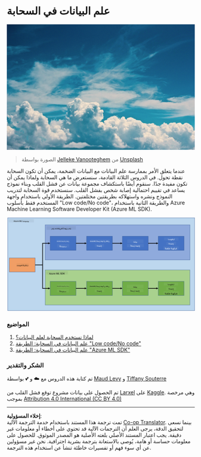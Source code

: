 <!--
CO_OP_TRANSLATOR_METADATA:
{
  "original_hash": "8dfe141a0f46f7d253e07f74913c7f44",
  "translation_date": "2025-08-27T09:25:41+00:00",
  "source_file": "5-Data-Science-In-Cloud/README.md",
  "language_code": "ar"
}
-->
# علم البيانات في السحابة

![cloud-picture](../../../translated_images/cloud-picture.f5526de3c6c6387b2d656ba94f019b3352e5e3854a78440e4fb00c93e2dea675.ar.jpg)

> الصورة بواسطة [Jelleke Vanooteghem](https://unsplash.com/@ilumire) من [Unsplash](https://unsplash.com/s/photos/cloud?orientation=landscape)

عندما يتعلق الأمر بممارسة علم البيانات مع البيانات الضخمة، يمكن أن تكون السحابة نقطة تحول. في الدروس الثلاثة القادمة، سنستعرض ما هي السحابة ولماذا يمكن أن تكون مفيدة جدًا. سنقوم أيضًا باستكشاف مجموعة بيانات عن فشل القلب وبناء نموذج يساعد في تقييم احتمالية إصابة شخص بفشل القلب. سنستخدم قوة السحابة لتدريب النموذج ونشره واستهلاكه بطريقتين مختلفتين. الطريقة الأولى باستخدام واجهة المستخدم فقط بأسلوب "Low code/No code"، والطريقة الثانية باستخدام Azure Machine Learning Software Developer Kit (Azure ML SDK).

![project-schema](../../../translated_images/project-schema.420e56d495624541eaecf2b737f138c86fb7d8162bb1c0bf8783c350872ffc4d.ar.png)

### المواضيع

1. [لماذا نستخدم السحابة لعلم البيانات؟](17-Introduction/README.md)
2. [علم البيانات في السحابة: الطريقة "Low code/No code"](18-Low-Code/README.md)
3. [علم البيانات في السحابة: الطريقة "Azure ML SDK"](19-Azure/README.md)

### الشكر والتقدير
تم كتابة هذه الدروس مع ☁️ و 💕 بواسطة [Maud Levy](https://twitter.com/maudstweets) و [Tiffany Souterre](https://twitter.com/TiffanySouterre)

تم الحصول على بيانات مشروع توقع فشل القلب من [
Larxel](https://www.kaggle.com/andrewmvd) على [Kaggle](https://www.kaggle.com/andrewmvd/heart-failure-clinical-data). وهي مرخصة بموجب [Attribution 4.0 International (CC BY 4.0)](https://creativecommons.org/licenses/by/4.0/)

---

**إخلاء المسؤولية**:  
تمت ترجمة هذا المستند باستخدام خدمة الترجمة الآلية [Co-op Translator](https://github.com/Azure/co-op-translator). بينما نسعى لتحقيق الدقة، يرجى العلم أن الترجمات الآلية قد تحتوي على أخطاء أو معلومات غير دقيقة. يجب اعتبار المستند الأصلي بلغته الأصلية هو المصدر الموثوق. للحصول على معلومات حساسة أو هامة، يُوصى بالاستعانة بترجمة بشرية احترافية. نحن غير مسؤولين عن أي سوء فهم أو تفسيرات خاطئة تنشأ عن استخدام هذه الترجمة.